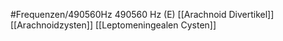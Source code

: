 #Frequenzen/490560Hz
490560 Hz (E)
[[Arachnoid Divertikel]]
[[Arachnoidzysten]]
[[Leptomeningealen Cysten]]